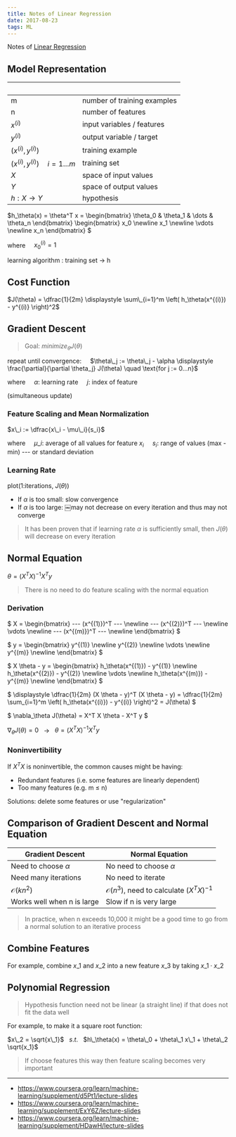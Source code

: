 ```yaml
---
title: Notes of Linear Regression
date: 2017-08-23
tags: ML
---
```


Notes of [Linear Regression](https://www.coursera.org/learn/machine-learning/supplement/cRa2m/model-representation)

<!-- more -->

## Model Representation

| &nbsp;                                 | &nbsp;                      |
|----------------------------------------|-----------------------------|
| m                                      | number of training examples |
| n                                      | number of features          |
| $x^{(i)}$                              | input variables / features  |
| $y^{(i)}$                              | output variable / target    |
| $(x^{(i)}, y^{(i)})$                   | training example            |
| $(x^{(i)}, y^{(i)}) \quad i=1 \dots m$ | training set                |
| $X$                                    | space of input values       |
| $Y$                                    | space of output values      |
| $h : X → Y$                            | hypothesis                  |

$h_\theta(x) = \theta^T x =
\begin{bmatrix}
\theta\_0 & \theta\_1 & \dots & \theta_n
\end{bmatrix}
\begin{bmatrix}
x\_0 \newline x\_1 \newline \vdots \newline x_n
\end{bmatrix}
$

where
&nbsp;&nbsp;&nbsp; $x_{0}^{(i)} = 1$

learning algorithm : training set → h

## Cost Function

$J(\theta) = \dfrac{1}{2m} \displaystyle \sum\_{i=1}^m \left( h_\theta(x^{(i)}) - y^{(i)} \right)^2$

## Gradient Descent

> Goal: $minimize _\theta J(\theta)$

repeat until convergence:
&nbsp;&nbsp;&nbsp; $\theta\_j := \theta\_j - \alpha \displaystyle \frac{\partial}{\partial \theta_j} J(\theta) \quad \text{for j := 0...n}$

where
&nbsp;&nbsp;&nbsp; $\alpha$: learning rate
&nbsp;&nbsp;&nbsp; $j$: index of feature

(simultaneous update)

<!--
- batch gradient descent
- stochastic gradient descent
-->

### Feature Scaling and Mean Normalization

$x\_i := \dfrac{x\_i - \mu\_i}{s_i}$

where
&nbsp;&nbsp;&nbsp; $\mu\_i$: average of all values for feature $x_i$
&nbsp;&nbsp;&nbsp; $s_i$: range of values (max - min) --- or standard deviation

### Learning Rate

plot(1:iterations, $J(θ)$)

- If $\alpha$ is too small: slow convergence
- If $\alpha$ is too large: ￼may not decrease on every iteration and thus may not converge

> It has been proven that if learning rate $\alpha$ is sufficiently small, then $J(θ)$ will decrease on every iteration

## Normal Equation

$\theta = (X^T X)^{-1} X^T y$

> There is no need to do feature scaling with the normal equation

### Derivation

$
X =
\begin{bmatrix}
--- (x^{(1)})^T --- \newline
--- (x^{(2)})^T --- \newline
\vdots \newline
--- (x^{(m)})^T --- \newline
\end{bmatrix}
$

$
y =
\begin{bmatrix}
y^{(1)} \newline
y^{(2)} \newline
\vdots \newline
y^{(m)} \newline
\end{bmatrix}
$

$
X \theta - y =
\begin{bmatrix}
h\_\theta(x^{(1)}) - y^{(1)} \newline
h\_\theta(x^{(2)}) - y^{(2)} \newline
\vdots \newline
h\_\theta(x^{(m)}) - y^{(m)} \newline
\end{bmatrix}
$

$
\displaystyle
\dfrac{1}{2m} (X \theta - y)^T (X \theta - y) =
\dfrac{1}{2m} \sum\_{i=1}^m \left( h_\theta(x^{(i)}) - y^{(i)} \right)^2 =
J(\theta)
$

$
\nabla_\theta J(\theta) = X^T X \theta - X^T y
$

$\nabla_\theta J(\theta) = 0$ &nbsp; $\to$ &nbsp; $\theta = (X^T X)^{-1} X^T y$

### Noninvertibility

If $X^T X$ is noninvertible, the common causes might be having:

- Redundant features (i.e. some features are linearly dependent)
- Too many features (e.g. m ≤ n)

Solutions: delete some features or use "regularization"

## Comparison of Gradient Descent and Normal Equation

| Gradient Descent           | Normal Equation                                      |
|----------------------------|------------------------------------------------------|
| Need to choose $\alpha$    | No need to choose $\alpha$                           |
| Need many iterations       | No need to iterate                                   |
| $\mathcal{O}(k n^2)$       | $\mathcal{O}(n^3)$, need to calculate $(X^T X)^{-1}$ |
| Works well when n is large | Slow if n is very large                              |

> In practice, when n exceeds 10,000 it might be a good time to go from a normal solution to an iterative process

## Combine Features

For example, combine $x\_1$ and $x\_2$ into a new feature $x\_3$ by taking $x\_1 \cdot x\_2$

## Polynomial Regression

> Hypothesis function need not be linear (a straight line) if that does not fit the data well

For example, to make it a square root function:

$x\_2 = \sqrt{x\_1}$ &nbsp; $s.t.$ &nbsp; $h\_\theta(x) = \theta\_0 + \theta\_1 x\_1 + \theta\_2 \sqrt{x_1}$

> If choose features this way then feature scaling becomes very important

---

- <https://www.coursera.org/learn/machine-learning/supplement/d5Pt1/lecture-slides>
- <https://www.coursera.org/learn/machine-learning/supplement/ExY6Z/lecture-slides>
- <https://www.coursera.org/learn/machine-learning/supplement/HDawH/lecture-slides>

